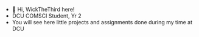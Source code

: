 - 👋 Hi, WickTheThird here!
- DCU COMSCI Student, Yr 2
- You will see here little projects and assignments done during my time at DCU

<!---
WickTheThird/WickTheThird is a ✨ special ✨ repository because its `README.md` (this file) appears on your GitHub profile.
You can click the Preview link to take a look at your changes.
--->
